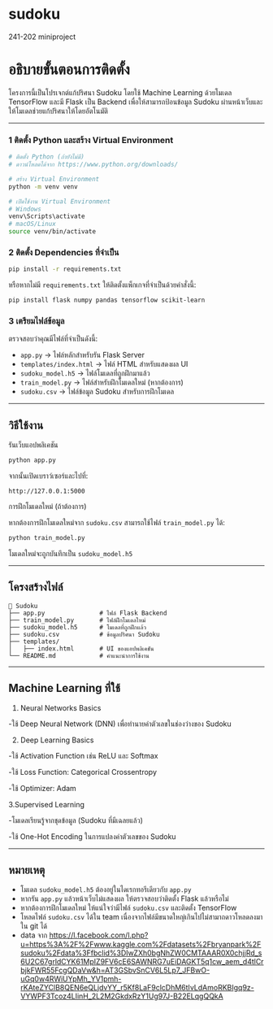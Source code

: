 # sudoku
241-202 miniproject

# อธิบายขั้นตอนการติดตั้ง

โครงการนี้เป็นโปรเจกต์แก้ปริศนา Sudoku โดยใช้ Machine Learning ด้วยโมเดล TensorFlow และมี Flask เป็น Backend เพื่อให้สามารถป้อนข้อมูล Sudoku ผ่านหน้าเว็บและให้โมเดลช่วยแก้ปริศนาให้โดยอัตโนมัติ

---

### 1 ติดตั้ง Python และสร้าง Virtual Environment

```bash
# ติดตั้ง Python (ถ้ายังไม่มี)
# ดาวน์โหลดได้จาก https://www.python.org/downloads/

# สร้าง Virtual Environment
python -m venv venv

# เปิดใช้งาน Virtual Environment
# Windows
venv\Scripts\activate
# macOS/Linux
source venv/bin/activate
```

### 2️ ติดตั้ง Dependencies ที่จำเป็น

```bash
pip install -r requirements.txt
```

หรือหากไม่มี `requirements.txt` ให้ติดตั้งแพ็กเกจที่จำเป็นด้วยคำสั่งนี้:

```bash
pip install flask numpy pandas tensorflow scikit-learn
```

### 3️ เตรียมไฟล์ข้อมูล

ตรวจสอบว่าคุณมีไฟล์ที่จำเป็นดังนี้:
- `app.py` → ไฟล์หลักสำหรับรัน Flask Server
- `templates/index.html` → ไฟล์ HTML สำหรับแสดงผล UI
- `sudoku_model.h5` → ไฟล์โมเดลที่ถูกฝึกมาแล้ว
- `train_model.py` → ไฟล์สำหรับฝึกโมเดลใหม่ (หากต้องการ)
- `sudoku.csv` → ไฟล์ข้อมูล Sudoku สำหรับการฝึกโมเดล

---

## วิธีใช้งาน

  รันเว็บแอปพลิเคชัน

```bash
python app.py
```

จากนั้นเปิดเบราว์เซอร์และไปที่:
```
http://127.0.0.1:5000
```

  การฝึกโมเดลใหม่ (ถ้าต้องการ)

หากต้องการฝึกโมเดลใหม่จาก `sudoku.csv` สามารถใช้ไฟล์ `train_model.py` ได้:

```bash
python train_model.py
```

โมเดลใหม่จะถูกบันทึกเป็น `sudoku_model.h5`

---

##  โครงสร้างไฟล์

```
📂 Sudoku
├── app.py               # ไฟล์ Flask Backend
├── train_model.py       # ไฟล์ฝึกโมเดลใหม่
├── sudoku_model.h5      # โมเดลที่ถูกฝึกแล้ว
├── sudoku.csv           # ข้อมูลปริศนา Sudoku
├── templates/
│   ├── index.html       # UI ของแอปพลิเคชัน
└── README.md            # คำแนะนำการใช้งาน
```

---
## Machine Learning ที่ใช้

1. Neural Networks Basics

-ใช้ Deep Neural Network (DNN) เพื่อทำนายค่าตัวเลขในช่องว่างของ Sudoku

2. Deep Learning Basics

-ใช้ Activation Function เช่น ReLU และ Softmax

-ใช้ Loss Function: Categorical Crossentropy

-ใช้ Optimizer: Adam

3.Supervised Learning

-โมเดลเรียนรู้จากชุดข้อมูล (Sudoku ที่มีเฉลยแล้ว)

-ใช้ One-Hot Encoding ในการแปลงค่าตัวเลขของ Sudoku

---

##  หมายเหตุ
- โมเดล `sudoku_model.h5` ต้องอยู่ในไดเรกทอรีเดียวกับ `app.py`
- หากรัน `app.py` แล้วหน้าเว็บไม่แสดงผล ให้ตรวจสอบว่าติดตั้ง Flask แล้วหรือไม่
- หากต้องการฝึกโมเดลใหม่ ให้แน่ใจว่ามีไฟล์ `sudoku.csv` และติดตั้ง TensorFlow
- โหลดไฟล์ `sudoku.csv` ได้ใน team เนื่องจากไฟล์มีขนาดใหญ่เกินไปไม่สามาถดาวโหลดลงมาใน git ได้
- data จาก [https://l.facebook.com/l.php?u=https%3A%2F%2Fwww.kaggle.com%2Fdatasets%2Fbryanpark%2Fsudoku%2Fdata%3Ffbclid%3DIwZXh0bgNhZW0CMTAAAR0X0chjjRd_s6U2C67grldCYK61MpIZ9FV6cE6SAWNRG7uEiDAGKT5q1cw_aem_d4tlCrbjkFWR55FcgQDaVw&h=AT3GSbvSnCV6L5Lp7_JFBwO-uGq0w4RWiUYpMh_YV1pmh-rKAteZYClB8QEN6eQLjdvYY_r5Kf8LaF9clcDhM6tIvLdAmoRKBIgq9z-VYWPF3Tcoz4LIinH_2L2M2GkdxRzY1Ug97J-B22ELqgQQkA
](https://www.kaggle.com/datasets/bryanpark/sudoku/data?fbclid=IwY2xjawJHR8lleHRuA2FlbQIxMAABHRfRyGONF3-zpTYLruCuV0JgrrUykhn0VXpwTpIBY1Ebu4SIMAYpPmrVzA_aem_d4tlCrbjkFWR55FcgQDaVw)
